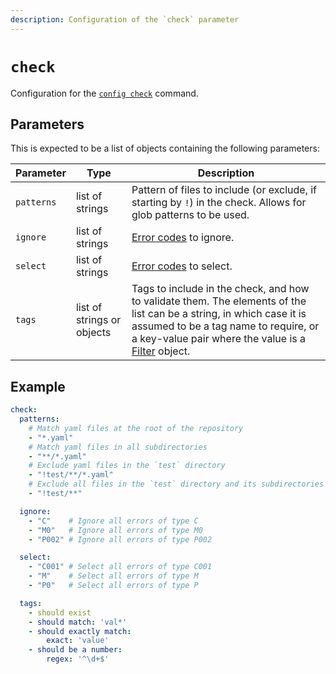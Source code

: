 ```yaml
---
description: Configuration of the `check` parameter
---
```


# `check`

Configuration for the [`config check`](/reference/builtin-commands/config/check) command.

## Parameters

This is expected to be a list of objects containing the following parameters:

| Parameter       | Type      | Description                                         |
|-----------------|-----------|-----------------------------------------------------|
| `patterns` | list of strings | Pattern of files to include (or exclude, if starting by `!`) in the check. Allows for glob patterns to be used. |
| `ignore` | list of strings | [Error codes](/reference/builtin-commands/config/check#error-codes) to ignore. |
| `select` | list of strings | [Error codes](/reference/builtin-commands/config/check#error-codes) to select. |
| `tags` | list of strings or objects | Tags to include in the check, and how to validate them. The elements of the list can be a string, in which case it is assumed to be a tag name to require, or a key-value pair where the value is a [Filter](github#filter-object) object. |

## Example

```yaml
check:
  patterns:
    # Match yaml files at the root of the repository
    - "*.yaml"
    # Match yaml files in all subdirectories
    - "**/*.yaml"
    # Exclude yaml files in the `test` directory
    - "!test/**/*.yaml"
    # Exclude all files in the `test` directory and its subdirectories
    - "!test/**"

  ignore:
    - "C"    # Ignore all errors of type C
    - "M0"   # Ignore all errors of type M0
    - "P002" # Ignore all errors of type P002

  select:
    - "C001" # Select all errors of type C001
    - "M"    # Select all errors of type M
    - "P0"   # Select all errors of type P

  tags:
    - should exist
    - should match: 'val*'
    - should exactly match:
        exact: 'value'
    - should be a number:
        regex: '^\d+$'
```
